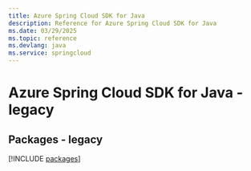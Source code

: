 ```yaml
---
title: Azure Spring Cloud SDK for Java
description: Reference for Azure Spring Cloud SDK for Java
ms.date: 03/29/2025
ms.topic: reference
ms.devlang: java
ms.service: springcloud
---
```

# Azure Spring Cloud SDK for Java - legacy
## Packages - legacy
[!INCLUDE [packages](spring-cloud-index.md)]